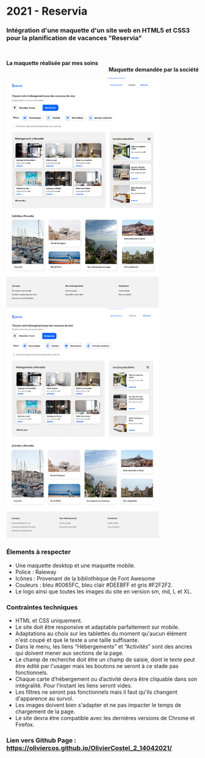 # 2021  -  Reservia

### Intégration d'une maquette d'un site web en HTML5 et CSS3 pour la planification de vacances "Reservia"


&nbsp;


__<div>La maquette réalisée par mes soins</div><div align="right">Maquette demandée par la société</div>__

<img alt="maquette réalisée" width="400" height="600" src="maquette_done.png"></img>
<img alt="maquette demandée" width="400" height="600" src="reservia_maquette_asked.png"></img>



### Élements à respecter

- Une maquette desktop et une maquette mobile. 
- Police : Raleway 
- Icônes : Provenant de la bibliothèque de Font Awesome 
- Couleurs : bleu #0065FC, bleu clair #DEEBFF  et gris #F2F2F2.
- Le logo ainsi que toutes les images du site en version sm, md, L et XL.
 

### Contraintes techniques

- HTML et CSS uniquement. 
- Le site doit être responsive et adaptable parfaitement sur mobile.
- Adaptations au choix sur les tablettes du moment qu'aucun élément n'est coupé et que le texte a une taille suffisante. 
- Dans le menu, les liens “Hébergements” et “Activités” sont des ancres qui doivent mener aux sections de la page.
- Le champ de recherche doit être un champ de saisie, dont le texte peut être édité par l'usager mais les boutons ne seront à ce stade pas fonctionnels.
- Chaque carte d’hébergement ou d’activité devra être cliquable dans son intégralité. Pour l’instant les liens seront vides.
- Les filtres ne seront pas fonctionnels mais il faut qu'ils changent d'apparence au survol.
- Les images doivent bien s'adapter et ne pas impacter le temps de chargement de la page.
- Le site devra être compatible avec les dernières versions de Chrome et Firefox.

### Lien vers Github Page : https://oliviercos.github.io/OlivierCostel_2_14042021/
